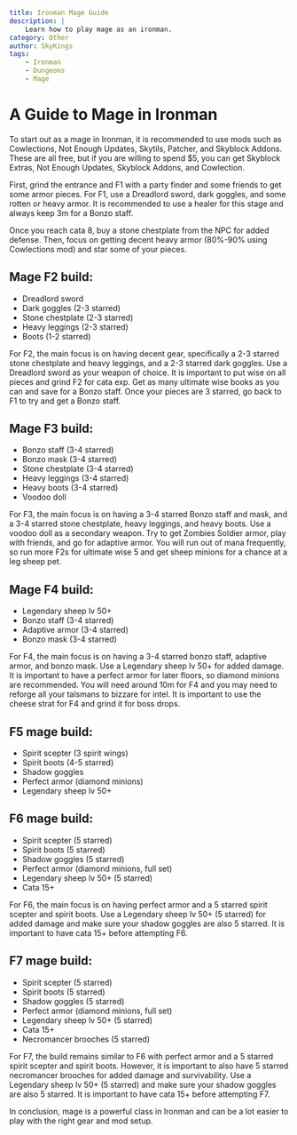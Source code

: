 ```yaml {metadata}
title: Ironman Mage Guide
description: |
    Learn how to play mage as an ironman.
category: Other
author: SkyKings
tags:
    - Ironman
    - Dungeons
    - Mage
```

A Guide to Mage in Ironman
==========================

To start out as a mage in Ironman, it is recommended to use mods such as Cowlections, Not Enough Updates, Skytils, Patcher, and Skyblock Addons. These are all free, but if you are willing to spend $5, you can get Skyblock Extras, Not Enough Updates, Skyblock Addons, and Cowlection.

First, grind the entrance and F1 with a party finder and some friends to get some armor pieces. For F1, use a Dreadlord sword, dark goggles, and some rotten or heavy armor. It is recommended to use a healer for this stage and always keep 3m for a Bonzo staff.

Once you reach cata 8, buy a stone chestplate from the NPC for added defense. Then, focus on getting decent heavy armor (80%-90% using Cowlections mod) and star some of your pieces.

Mage F2 build:
--------------

*   Dreadlord sword
*   Dark goggles (2-3 starred)
*   Stone chestplate (2-3 starred)
*   Heavy leggings (2-3 starred)
*   Boots (1-2 starred)

For F2, the main focus is on having decent gear, specifically a 2-3 starred stone chestplate and heavy leggings, and a 2-3 starred dark goggles. Use a Dreadlord sword as your weapon of choice. It is important to put wise on all pieces and grind F2 for cata exp. Get as many ultimate wise books as you can and save for a Bonzo staff. Once your pieces are 3 starred, go back to F1 to try and get a Bonzo staff.

Mage F3 build:
--------------

*   Bonzo staff (3-4 starred)
*   Bonzo mask (3-4 starred)
*   Stone chestplate (3-4 starred)
*   Heavy leggings (3-4 starred)
*   Heavy boots (3-4 starred)
*   Voodoo doll

For F3, the main focus is on having a 3-4 starred Bonzo staff and mask, and a 3-4 starred stone chestplate, heavy leggings, and heavy boots. Use a voodoo doll as a secondary weapon. Try to get Zombies Soldier armor, play with friends, and go for adaptive armor. You will run out of mana frequently, so run more F2s for ultimate wise 5 and get sheep minions for a chance at a leg sheep pet.

Mage F4 build:
--------------

*   Legendary sheep lv 50+
*   Bonzo staff (3-4 starred)
*   Adaptive armor (3-4 starred)
*   Bonzo mask (3-4 starred)

For F4, the main focus is on having a 3-4 starred bonzo staff, adaptive armor, and bonzo mask. Use a Legendary sheep lv 50+ for added damage. It is important to have a perfect armor for later floors, so diamond minions are recommended. You will need around 10m for F4 and you may need to reforge all your talsmans to bizzare for intel. It is important to use the cheese strat for F4 and grind it for boss drops.

F5 mage build:
--------------

*   Spirit scepter (3 spirit wings)
*   Spirit boots (4-5 starred)
*   Shadow goggles
*   Perfect armor (diamond minions)
*   Legendary sheep lv 50+

F6 mage build:
--------------

*   Spirit scepter (5 starred)
*   Spirit boots (5 starred)
*   Shadow goggles (5 starred)
*   Perfect armor (diamond minions, full set)
*   Legendary sheep lv 50+ (5 starred)
*   Cata 15+

For F6, the main focus is on having perfect armor and a 5 starred spirit scepter and spirit boots. Use a Legendary sheep lv 50+ (5 starred) for added damage and make sure your shadow goggles are also 5 starred. It is important to have cata 15+ before attempting F6.

F7 mage build:
--------------

*   Spirit scepter (5 starred)
*   Spirit boots (5 starred)
*   Shadow goggles (5 starred)
*   Perfect armor (diamond minions, full set)
*   Legendary sheep lv 50+ (5 starred)
*   Cata 15+
*   Necromancer brooches (5 starred)

For F7, the build remains similar to F6 with perfect armor and a 5 starred spirit scepter and spirit boots. However, it is important to also have 5 starred necromancer brooches for added damage and survivability. Use a Legendary sheep lv 50+ (5 starred) and make sure your shadow goggles are also 5 starred. It is important to have cata 15+ before attempting F7.

In conclusion, mage is a powerful class in Ironman and can be a lot easier to play with the right gear and mod setup.
